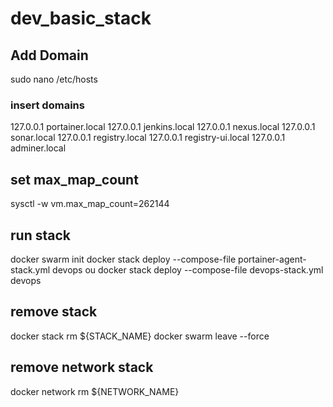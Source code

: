 # dev_basic_stack

## Add Domain

sudo nano /etc/hosts

### insert domains

127.0.0.1	portainer.local
127.0.0.1	jenkins.local
127.0.0.1	nexus.local
127.0.0.1	sonar.local
127.0.0.1	registry.local
127.0.0.1	registry-ui.local
127.0.0.1	adminer.local

## set max_map_count
sysctl -w vm.max_map_count=262144

## run stack
docker swarm init
docker stack deploy --compose-file portainer-agent-stack.yml devops
    ou
docker stack deploy --compose-file devops-stack.yml devops

## remove stack
docker stack rm ${STACK_NAME}
docker swarm leave --force

## remove network stack
docker network rm ${NETWORK_NAME}

